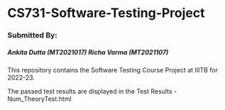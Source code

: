 # CS731-Software-Testing-Project
### Submitted By: 
##### Ankita Dutta (MT2021017) Richa Varma (MT2021107)
This repository contains the Software Testing Course Project at IIITB for 2022-23. 

The passed test results are displayed in the Test Results - Num_TheoryTest.html
